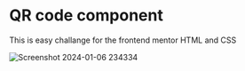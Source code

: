 # QR code component

This is easy challange for the frontend mentor
HTML and CSS

![Screenshot 2024-01-06 234334](https://github.com/kleberson154/QrCodeComponent/assets/79817657/c20b9b15-a35a-4c85-bc96-e91c3261db40)
